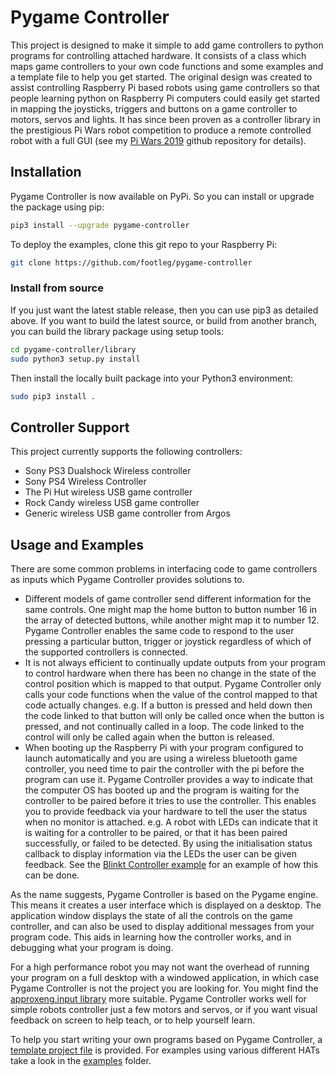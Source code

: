 # Pygame Controller
This project is designed to make it simple to add game controllers to python programs for controlling attached hardware. It consists of a class which maps game controllers to your own code functions and some examples and a template file to help you get started. The original design was created to assist controlling Raspberry Pi based robots using game controllers so that people learning python on Raspberry Pi computers could easily get started in mapping the joysticks, triggers and buttons on a game controller to motors, servos and lights. It has since been proven as a controller library in the prestigious Pi Wars robot competition to produce a remote controlled robot with a full GUI (see my [Pi Wars 2019](https://github.com/Footleg/PiWars2019) github repository for details).

## Installation
Pygame Controller is now available on PyPi. So you can install or upgrade the package using pip:
```bash
pip3 install --upgrade pygame-controller
```
To deploy the examples, clone this git repo to your Raspberry Pi:
```bash
git clone https://github.com/footleg/pygame-controller
```
### Install from source
If you just want the latest stable release, then you can use pip3 as detailed above.
If you want to build the latest source, or build from another branch, you can build 
the library package using setup tools:
```bash
cd pygame-controller/library
sudo python3 setup.py install
```
Then install the locally built package into your Python3 environment:
```bash
sudo pip3 install .
```

## Controller Support
This project currently supports the following controllers:
* Sony PS3 Dualshock Wireless controller
* Sony PS4 Wireless Controller
* The Pi Hut wireless USB game controller
* Rock Candy wireless USB game controller
* Generic wireless USB game controller from Argos

## Usage and Examples
There are some common problems in interfacing code to game controllers as inputs which Pygame Controller provides solutions to. 
* Different models of game controller send different information for the same controls. One might map the home button to button number 16 in the array of detected buttons, while another might map it to number 12. Pygame Controller enables the same code to respond to the user pressing a particular button, trigger or joystick regardless of which of the supported controllers is connected.
* It is not always efficient to continually update outputs from your program to control hardware when there has been no change in the state of the control position which is mapped to that output. Pygame Controller only calls your code functions when the value of the control mapped to that code actually changes. e.g. If a button is pressed and held down then the code linked to that button will only be called once when the button is pressed, and not continually called in a loop. The code linked to the control will only be called again when the button is released.
* When booting up the Raspberry Pi with your program configured to launch automatically and you are using a wireless bluetooth game controller, you need time to pair the controller with the pi before the program can use it. Pygame Controller provides a way to indicate that the computer OS has booted up and the program is waiting for the controller to be paired before it tries to use the controller. This enables you to provide feedback via your hardware to tell the user the status when no monitor is attached. e.g. A robot with LEDs can indicate that it is waiting for a controller to be paired, or that it has been paired successfully, or failed to be detected. By using the initialisation status callback to display information via the LEDs the user can be given feedback. See the [Blinkt Controller example](/examples/Blinkt/BlinktController.py) for an example of how this can be done.

As the name suggests, Pygame Controller is based on the Pygame engine. This means it creates a user interface which is displayed on a desktop. The application window displays the state of all the controls on the game controller, and can also be used to display additional messages from your program code. This aids in learning how the controller works, and in debugging what your program is doing.

For a high performance robot you may not want the overhead of running your program on a full desktop with a windowed application, in which case Pygame Controller is not the project you are looking for. You might find the [approxeng.input library](https://approxeng.github.io/approxeng.input/) more suitable. Pygame Controller works well for simple robots controller just a few motors and servos, or if you want visual feedback on screen to help teach, or to help yourself learn.

To help you start writing your own programs based on Pygame Controller, a [template project file](/examples/template.py) is provided. For examples using various different HATs take a look in the [examples](/examples) folder.
